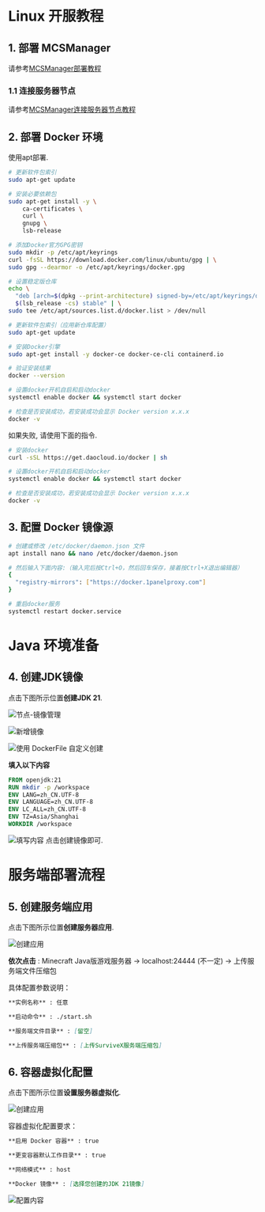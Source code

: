 # Linux 开服教程

## 1. 部署 MCSManager
请参考[MCSManager部署教程](https://docs.mcsmanager.com/zh_cn/)

### 1.1 连接服务器节点
请参考[MCSManager连接服务器节点教程](https://docs.mcsmanager.com/zh_cn/advanced/distributed.html)

## 2. 部署 Docker 环境
使用apt部署.
```bash
# 更新软件包索引
sudo apt-get update

# 安装必要依赖包
sudo apt-get install -y \
    ca-certificates \
    curl \
    gnupg \
    lsb-release

# 添加Docker官方GPG密钥
sudo mkdir -p /etc/apt/keyrings
curl -fsSL https://download.docker.com/linux/ubuntu/gpg | \
sudo gpg --dearmor -o /etc/apt/keyrings/docker.gpg

# 设置稳定版仓库
echo \
  "deb [arch=$(dpkg --print-architecture) signed-by=/etc/apt/keyrings/docker.gpg] https://download.docker.com/linux/ubuntu \
  $(lsb_release -cs) stable" | \
sudo tee /etc/apt/sources.list.d/docker.list > /dev/null

# 更新软件包索引（应用新仓库配置）
sudo apt-get update

# 安装Docker引擎
sudo apt-get install -y docker-ce docker-ce-cli containerd.io

# 验证安装结果
docker --version

# 设置docker开机自启和启动docker
systemctl enable docker && systemctl start docker

# 检查是否安装成功，若安装成功会显示 Docker version x.x.x
docker -v
```

如果失败, 请使用下面的指令.
```bash
# 安装docker
curl -sSL https://get.daocloud.io/docker | sh

# 设置docker开机自启和启动docker
systemctl enable docker && systemctl start docker

# 检查是否安装成功，若安装成功会显示 Docker version x.x.x
docker -v
```

## 3. 配置 Docker 镜像源
```bash
# 创建或修改 /etc/docker/daemon.json 文件
apt install nano && nano /etc/docker/daemon.json

# 然后输入下面内容:（输入完后按Ctrl+O，然后回车保存，接着按Ctrl+X退出编辑器）
{
  "registry-mirrors": ["https://docker.1panelproxy.com"]
}

# 重启docker服务
systemctl restart docker.service
```

# Java 环境准备

## 4. 创建JDK镜像
点击下图所示位置**创建JDK 21**.

![节点-镜像管理](https://survivex.cn-nb1.rains3.com/basic/v1/x2.png)

![新增镜像](https://survivex.cn-nb1.rains3.com/basic/v1/x3.png)

![使用 DockerFile 自定义创建](https://survivex.cn-nb1.rains3.com/basic/v1/x6.png)

**填入以下内容**

```dockerfile
FROM openjdk:21
RUN mkdir -p /workspace
ENV LANG=zh_CN.UTF-8
ENV LANGUAGE=zh_CN.UTF-8
ENV LC_ALL=zh_CN.UTF-8
ENV TZ=Asia/Shanghai
WORKDIR /workspace
```

![填写内容](https://survivex.cn-nb1.rains3.com/basic/v1/x5.png)
点击创建镜像即可.

# 服务端部署流程

## 5. 创建服务端应用
点击下图所示位置**创建服务器应用**.

![创建应用](https://survivex.cn-nb1.rains3.com/basic/v1/x7.png)

**依次点击** : Minecraft Java版游戏服务器 -> localhost:24444 (不一定) -> 上传服务端文件压缩包


具体配置参数说明：

```md
**实例名称** : 任意

**启动命令** : ./start.sh

**服务端文件目录** : [留空]

**上传服务端压缩包** : [上传SurviveX服务端压缩包]
```
## 6. 容器虚拟化配置
点击下图所示位置**设置服务器虚拟化**.

![创建应用](https://survivex.cn-nb1.rains3.com/basic/v1/x8.png)


容器虚拟化配置要求：

```md
**启用 Docker 容器** : true

**更变容器默认工作目录** : true

**网络模式** : host

**Docker 镜像** : [选择您创建的JDK 21镜像]
```

![配置内容](https://survivex.cn-nb1.rains3.com/basic/v1/x9.png)

